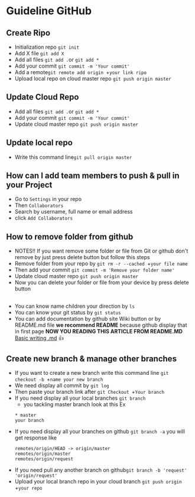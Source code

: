 # Guideline GitHub 

## Create Ripo
* Initialization repo `git init`
* Add X file `git add X`
* Add all files `git add .`or `git add *`
* Add your commit `git commit -m 'Your commit'`
* Add a remote`git remote add origin `+`your link ripo`
* Upload local repo on cloud master repo `git push origin master`

## Update Cloud Repo
* Add all files `git add .`or `git add *`
* Add your commit `git commit -m 'Your commit'`
* Update cloud master repo `git push origin master`

## Update local repo
* Write this command line`git pull origin master`

## How can I add team members to push & pull in your Project
* Go to `Settings` in your repo
* Then `Collaborators` 
* Search by username, full name or email address 
* click `Add Collaborators`

## How to remove folder from github
* NOTES!! If you want remove some folder or file from Git or github don't remove by just press delete button but follow this steps
* Remove folder from your repo by `git rm -r --cached `+`your file name`
* Then add your commit `git commit -m 'Remove your folder name'`
* Update cloud master repo `git push origin master`
* Now you can delete your folder or file from your device by press delete button

##
* You can know name children your direction by `ls`
* You can know your git status by `git status`
* You can add documentation by github site Wiki button or by README.md file **we recommend README** because github display that in first page **NOW YOU  READING THIS ARTICLE FROM README.MD** [Basic writing .md](https://help.github.com/articles/basic-writing-and-formatting-syntax/#using-emoji) :+1:

## Create new branch & manage other branches 
* If you want to create a new branch write this command line `git checkout -b `+`name your new branch`
* We need display all commit by `git log`
* Then paste your branch link after `git Checkout `+`Your branch`
* If you need display all your local branches `git branch`
	* you tackling master branch look at this Ex
	```terminal
	* master
	your branch
	```
* If you need display all your branches on github `git branch -a`
	you will get response like
	```
	remotes/origin/HEAD -> origin/master
  	remotes/origin/master
  	remotes/origin/request
	```
* If you need pull any another branch on github`git branch -b 'request' 'origin/request'`
* Upload your local branch repo in your cloud branch `git push origin `+`your repo`




